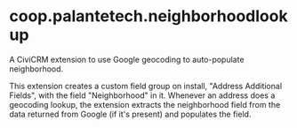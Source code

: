 # coop.palantetech.neighborhoodlookup
A CiviCRM extension to use Google geocoding to auto-populate neighborhood.

This extension creates a custom field group on install, "Address Additional Fields",
with the field "Neighborhood" in it.  Whenever an address does a geocoding lookup, the extension
extracts the neighborhood field from the data returned from Google (if it's present) and populates
the field.
